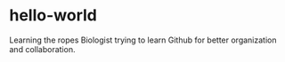 # hello-world
Learning the ropes
Biologist trying to learn Github for better organization and collaboration.

